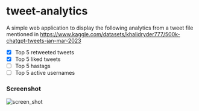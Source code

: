 # tweet-analytics
A simple web application to display the following analytics from a tweet file mentioned in https://www.kaggle.com/datasets/khalidryder777/500k-chatgpt-tweets-jan-mar-2023

- [x] Top 5 retweeted tweets
- [x] Top 5 liked tweets
- [ ] Top 5 hastags
- [ ] Top 5 active usernames

### Screenshot
![screen_shot](https://github.com/ayyappa-swamy/tweet-analytics/assets/12974425/ed2b12b1-d6d8-4c7f-9a6d-530e798e0c61)
